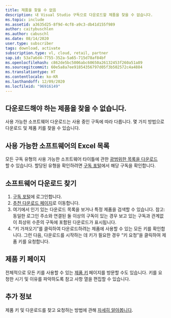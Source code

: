 ```yaml
---
title: 제품을 찾을 수 없음
description: 내 Visual Studio 구독으로 다운로드할 제품을 찾을 수 없습니다.
ms.topic: include
ms.assetid: a3635d25-8f9d-4cf8-a9c3-db41d155f989
author: caitybuschlen
ms.author: cabuschl
ms.date: 08/14/2020
user.type: subscriber
tags: download, activate
subscription.type: vl, cloud, retail, partner
sap.id: 53a7a6d4-7755-352a-5a65-715d78af84bf
ms.openlocfilehash: c862de5bc5006abc60650a26132453f260a51a89
ms.sourcegitcommit: 60e5a8a7ee91854356797d05f3b502572c4a4884
ms.translationtype: HT
ms.contentlocale: ko-KR
ms.lasthandoff: 12/09/2020
ms.locfileid: "96916149"
---
```

## <a name="im-unable-to-locate-the-product-i-need-to-download"></a>다운로드해야 하는 제품을 찾을 수 없습니다.

사용 가능한 소프트웨어 다운로드는 사용 중인 구독에 따라 다릅니다. 몇 가지 방법으로 다운로드 및 제품 키를 찾을 수 있습니다. 

## <a name="excel-list-of-available-software"></a>사용 가능한 소프트웨어의 Excel 목록 
모든 구독 유형의 사용 가능한 소프트웨어 타이틀에 관한 [광범위한 목록을 다운로드](https://download.microsoft.com/download/1/5/4/15454442-CF17-47B9-A65D-DF84EF88511B/Visual_Studio_by_Subscription_Level.xlsx)할 수 있습니다. 할당된 유형을 확인하려면 [구독 포털](https://my.visualstudio.com/benefits)에서 해당 구독을 확인합니다.   

## <a name="find-software-downloads"></a>소프트웨어 다운로드 찾기 
1. [구독 포털](https://my.visualstudio.com/benefits)에 로그인합니다.  
1. [추천 다운로드 페이지](https://my.visualstudio.com/downloads/featured)로 이동합니다.  
1. 여기에서 인기 있는 다운로드 목록을 보거나 특정 제품을 검색할 수 있습니다. 참고: 동일한 로그인 주소와 연결된 둘 이상의 구독이 있는 경우 보고 있는 구독과 관계없이 최상위 수준의 구독에 포함된 다운로드가 표시됩니다.
1. “키 가져오기”를 클릭하여 다운로드하려는 제품에 사용할 수 있는 모든 키를 확인합니다. 그런 다음, 다운로드를 시작하는 데 키가 필요한 경우 “키 요청”을 클릭하여 제품 키를 요청합니다. 

## <a name="product-keys-page"></a>제품 키 페이지 
전체적으로 모든 키를 사용할 수 있는 [제품 키](https://my.visualstudio.com/productkeys) 페이지를 방문할 수도 있습니다. 키를 요청한 시기 및 이유를 파악하도록 참고 사항 열을 편집할 수 있습니다. 

## <a name="more-information"></a>추가 정보 
제품 키 및 다운로드를 찾고 요청하는 방법에 관해 [자세히 알아봅니다](https://docs.microsoft.com/visualstudio/subscriptions/find-keys).  